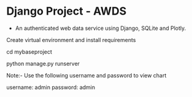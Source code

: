 # Django Project - AWDS

- An authenticated web data service using Django, SQLite and Plotly. 

Create virtual environment and install requirements

cd mybaseproject

python manage.py runserver

Note:-
Use the following username and password to view chart

username: admin
password: admin


